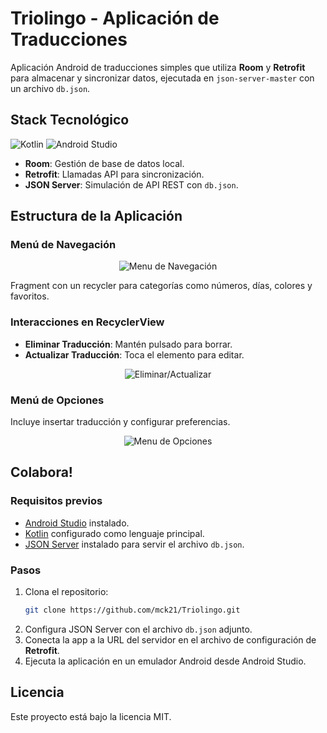 # Triolingo - Aplicación de Traducciones

Aplicación Android de traducciones simples que utiliza **Room** y **Retrofit** para almacenar y sincronizar datos, ejecutada en `json-server-master` con un archivo `db.json`.

## Stack Tecnológico

![Kotlin](https://img.shields.io/badge/kotlin-%23564FCC.svg?style=for-the-badge&logo=kotlin&logoColor=white)
![Android Studio](https://img.shields.io/badge/android%20studio-%233DDC84.svg?style=for-the-badge&logo=android-studio&logoColor=white)


- **Room**: Gestión de base de datos local.
- **Retrofit**: Llamadas API para sincronización.
- **JSON Server**: Simulación de API REST con `db.json`.
  
## Estructura de la Aplicación

### Menú de Navegación

<p align="center">
  <img src="https://github.com/mck21/Triolingo/assets/122030012/dba8a100-26fc-45f1-b744-cc8abf1f7588" alt="Menu de Navegación" />
</p>

Fragment con un recycler para categorías como números, días, colores y favoritos.

### Interacciones en RecyclerView

- **Eliminar Traducción**: Mantén pulsado para borrar.
- **Actualizar Traducción**: Toca el elemento para editar.

<p align="center">
  <img src="https://github.com/mck21/Triolingo/assets/122030012/2fa12667-1d66-4a87-a28d-fdc3d98c3195" alt="Eliminar/Actualizar" />
</p>

### Menú de Opciones

Incluye insertar traducción y configurar preferencias.

<p align="center">
  <img src="https://github.com/mck21/Triolingo/assets/122030012/c2edcc8a-b655-4672-9ae2-f4ed63d69d33" alt="Menu de Opciones" />
</p>

## Colabora!

### Requisitos previos

- [Android Studio](https://developer.android.com/studio) instalado.
- [Kotlin](https://kotlinlang.org/) configurado como lenguaje principal.
- [JSON Server](https://www.npmjs.com/package/json-server) instalado para servir el archivo `db.json`.

### Pasos

1. Clona el repositorio:
    ```bash
    git clone https://github.com/mck21/Triolingo.git
    ```
2. Configura JSON Server con el archivo `db.json` adjunto.
3. Conecta la app a la URL del servidor en el archivo de configuración de **Retrofit**.
4. Ejecuta la aplicación en un emulador Android desde Android Studio.

## Licencia

Este proyecto está bajo la licencia MIT.
